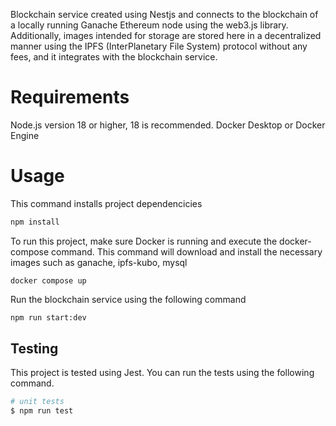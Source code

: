 Blockchain service created using Nestjs and connects to the blockchain of a locally running Ganache Ethereum node using the web3.js library. Additionally, images intended for storage are stored here in a decentralized manner using the IPFS (InterPlanetary File System) protocol without any fees, and it integrates with the blockchain service.

# Requirements

   Node.js version 18 or higher, 18 is recommended.
Docker Desktop or Docker Engine


# Usage

This command installs project dependencicies

```bash
npm install
```

To run this project, make sure Docker is running and execute the docker-compose command. This command will download and install the necessary images such as ganache, ipfs-kubo, mysql

```bashser
docker compose up
```
Run the blockchain service using the following command

```bash
npm run start:dev
```

## Testing

This project is tested using Jest. You can run the tests using the following command. 

```bash
# unit tests
$ npm run test
```
